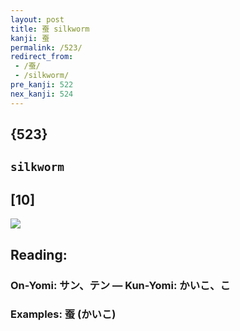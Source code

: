 ```yaml
---
layout: post
title: 蚕 silkworm
kanji: 蚕
permalink: /523/
redirect_from:
 - /蚕/
 - /silkworm/
pre_kanji: 522
nex_kanji: 524
---
```


## {523}

## `silkworm`

## [10]

<div class="stroke"><img src="E89A95.png" /></div>

## Reading:

### On-Yomi: サン、テン &mdash; Kun-Yomi: かいこ、こ

### Examples: 蚕 (かいこ)
